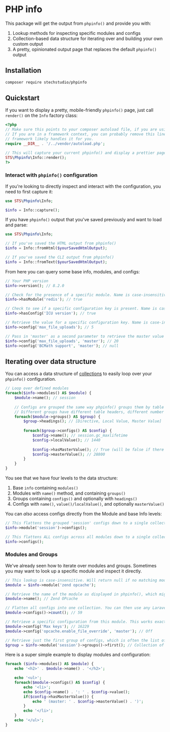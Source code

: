 # PHP info

This package will get the output from `phpinfo()` and provide you with:

1. Lookup methods for inspecting specific modules and configs
2. Collection-based data structure for iterating over and building your own custom output
3. A pretty, opinionated output page that replaces the default `phpinfo()` output

## Installation

```bash
composer require stechstudio/phpinfo
```

## Quickstart

If you want to display a pretty, mobile-friendly `phpinfo()` page, just call `render()` on the `Info` factory class:

```php
<?php
// Make sure this points to your composer autoload file, if you are using plain PHP.
// If you are in a framework context, you can probably remove this line as your
// framework likely handles it for you.
require __DIR__ . '/../vendor/autoload.php';

// This will capture your current phpinfo() and display a prettier page.
STS\Phpinfo\Info::render();
?>
```

### Interact with `phpinfo()` configuration

If you're looking to directly inspect and interact with the configuration, you need to first capture it:

```php
use STS\Phpinfo\Info;

$info = Info::capture();
```

If you have `phpinfo()` output that you've saved previously and want to load and parse:
```php
use STS\Phpinfo\Info;

// If you've saved the HTML output from phpinfo()
$info = Info::fromHtml($yourSavedHtmlOutput);

// If you've saved the CLI output from phpinfo()
$info = Info::fromText($yourSavedHtmlOutput);
```

From here you can query some base info, modules, and configs:
```php
// Your PHP version
$info->version(); // 8.2.0

// Check for the presence of a specific module. Name is case-insensitive.
$info->hasModule('redis'); // true

// Check to see if a specific configuration key is present. Name is case-insensitive.
$info->hasConfig('ICU version'); // true

// Retrieve the value for a specific configuration key. Name is case-insensitive. If there is both a local and master value, the local is returned as default.
$info->config('max_file_uploads'); // 5

// Pass in 'master' as a second parameter to retrieve the master value instead. Note that this will return null if there is no master value;
$info->config('max_file_uploads', 'master'); // 20
$info->config('BCMath support', 'master'); // null
```

## Iterating over data structure

You can access a data structure of [collections](https://laravel.com/docs/master/collections) to easily loop over your `phpinfo()` configuration. 

```php
// Loop over defined modules
foreach($info->modules() AS $module) {
    $module->name(); // session
    
    // Configs are grouped the same way phpinfo() groups them by table
    // Different groups have different table headers, different number of values
    foreach($module->groups() AS $group) {
        $group->headings(); // [Directive, Local Value, Master Value]
        
        foreach($group->configs() AS $config) {
            $config->name(); // session.gc_maxlifetime
            $config->localValue(); // 1440
            
            $config->hasMasterValue(); // True (will be false if there is only one value)
            $config->masterValue(); // 28800
        }
    }
}
```

You see that we have four levels to the data structure:

1. Base `info` containing `modules()`
2. Modules with `name()` method, and containing `groups()`
3. Groups containing `configs()` and optionally with `headings()`
4. Configs with `name()`, `value()/localValue()`, and optionally `masterValue()`

You can _also_ access configs directly from the Module and base Info levels:

```php
// This flattens the grouped 'session' configs down to a single collection
$info->module('session')->configs();

// This flattens ALL configs across all modules down to a single collection
$info->configs();
```

### Modules and Groups

We've already seen how to iterate over modules and groups. Sometimes you may want to look up a specific module and inspect it directly.

```php
// This lookup is case-insensitive. Will return null if no matching module is found.
$module = $info->module('zend opcache');

// Retrieve the name of the module as displayed in phpinfo(), which might have a different case.
$module->name(); // Zend OPcache

// Flatten all configs into one collection. You can then use any Laravel collection method.
$module->configs()->count(); // 59

// Retrieve a specific configuration from this module. This works exactly the same as the main `config()` method shown in the previous section.
$module->config('Max keys'); // 16229
$module->config('opcache.enable_file_override', 'master'); // Off

// Retrieve just the first group of configs, which is often the list of single-value configs
$group = $info->module('session')->groups()->first(); // Collection of Configs
```


Here is a super simple example to display modules and configuration:

```php
foreach ($info->modules() AS $module) {
    echo '<h2>' . $module->name() . '</h2>';

    echo '<ul>';
    foreach($module->configs() AS $config) {
        echo '<li>';
        echo $config->name() . ': ' . $config->value();
        if($config->hasMasterValue()) {
            echo ' (master: ' . $config->masterValue() . ')';
        }
        echo '</li>';
    }
    echo '</ul>';
}
```
